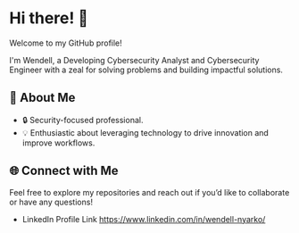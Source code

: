 # Hi there! 👋  

Welcome to my GitHub profile!  

I'm Wendell, a Developing Cybersecurity Analyst and Cybersecurity Engineer with a zeal for solving problems and building impactful solutions.  

## 🚀 About Me  
- 🔒 Security-focused professional.  
- 💡 Enthusiastic about leveraging technology to drive innovation and improve workflows.  


## 🌐 Connect with Me  
Feel free to explore my repositories and reach out if you’d like to collaborate or have any questions!  
* LinkedIn Profile Link
 https://www.linkedin.com/in/wendell-nyarko/

